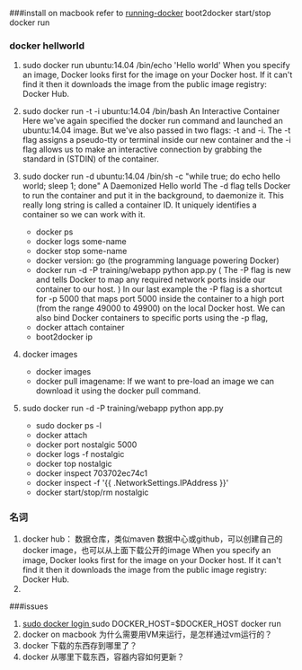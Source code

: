 ###install on macbook
refer to [running-docker](http://docs.docker.com/installation/mac/#running-docker)
boot2docker start/stop
docker run

### docker hellworld
1. sudo docker run ubuntu:14.04 /bin/echo 'Hello world'
    When you specify an image, Docker looks first for the image on your Docker host. If it can't find it then it downloads the image from the public image registry: Docker Hub.
2. sudo docker run -t -i ubuntu:14.04 /bin/bash
    An Interactive Container
    Here we've again specified the docker run command and launched an ubuntu:14.04 image. But we've also passed in two flags: -t and -i. The -t flag assigns a pseudo-tty or terminal inside our new container and the -i flag allows us to make an interactive connection by grabbing the standard in (STDIN) of the container.
3. sudo docker run -d ubuntu:14.04 /bin/sh -c "while true; do echo hello world; sleep 1; done"
    A Daemonized Hello world
    The -d flag tells Docker to run the container and put it in the background, to daemonize it.
    This really long string is called a container ID. It uniquely identifies a container so we can work with it.
    - docker ps
    - docker logs some-name
    - docker stop some-name
    - docker version:   go (the programming language powering Docker)
    - docker run -d -P training/webapp python app.py ( The -P flag is new and tells Docker to map any required network ports inside our container to our host. )
        In our last example the -P flag is a shortcut for -p 5000 that maps port 5000 inside the container to a high port (from the range 49000 to 49900) on the local Docker host. We can also bind Docker containers to specific ports using the -p flag, 
    - docker attach container
    - boot2docker ip
4. docker images
    - docker images
    - docker pull imagename:  If we want to pre-load an image we can download it using the docker pull command.

5.  sudo docker run -d -P training/webapp python app.py
    - sudo docker ps -l
    - docker attach
    - docker port nostalgic 5000
    - docker logs -f nostalgic
    - docker top nostalgic
    - docker inspect 703702ec74c1
    - docker inspect -f '{{ .NetworkSettings.IPAddress }}'
    - docker start/stop/rm nostalgic

### 名词
1. docker hub： 数据仓库，类似maven 数据中心或github，可以创建自己的docker image，也可以从上面下载公开的image
    When you specify an image, Docker looks first for the image on your Docker host. If it can't find it then it downloads the image from the public image registry: Docker Hub.
2.


###issues
1. [sudo docker login ](http://superuser.com/questions/760909/running-docker-as-sudo)
    sudo DOCKER_HOST=$DOCKER_HOST docker run
2. docker on macbook 为什么需要用VM来运行，是怎样通过vm运行的？
3. docker 下载的东西存到哪里了？
4. docker 从哪里下载东西，容器内容如何更新？
